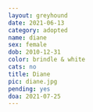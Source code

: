 ```yaml
---
layout: greyhound
date: 2021-06-13
category: adopted
name: diane
sex: female
dob: 2010-12-31
color: brindle & white
cats: no
title: Diane
pic: diane.jpg
pending: yes
doa: 2021-07-25
---
```


